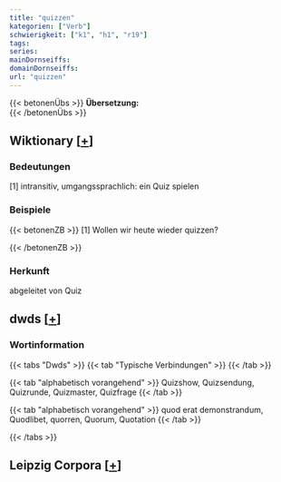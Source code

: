 ```yaml
---
title: "quizzen"
kategorien: ["Verb"]
schwierigkeit: ["k1", "h1", "r19"]
tags:
series:
mainDornseiffs:
domainDornseiffs:
url: "quizzen"
---
```


{{< betonenÜbs >}}
**Übersetzung:**  
{{< /betonenÜbs >}}

## Wiktionary [[+](https://de.wiktionary.org/wiki/quizzen)]

### Bedeutungen
[1] intransitiv, umgangssprachlich: ein Quiz spielen  

### Beispiele
{{< betonenZB >}}
[1] Wollen wir heute wieder quizzen?  

{{< /betonenZB >}}
### Herkunft
abgeleitet von Quiz  



## dwds [[+](https://www.dwds.de/wb/quizzen)]

### Wortinformation
{{< tabs "Dwds" >}}
{{< tab "Typische Verbindungen" >}}
{{< /tab >}}

{{< tab "alphabetisch vorangehend" >}}
Quizshow, Quizsendung, Quizrunde, Quizmaster, Quizfrage
{{< /tab >}}

{{< tab "alphabetisch vorangehend" >}}
quod erat demonstrandum, Quodlibet, quorren, Quorum, Quotation
{{< /tab >}}

{{< /tabs >}}

## Leipzig Corpora [[+](https://corpora.uni-leipzig.de/en/res?word=quizzen&corpusId=deu_newscrawl-public_2018)]

